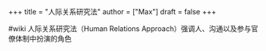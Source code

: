 +++
title = "人际关系研究法"
author = ["Max"]
draft = false
+++

\#wiki
人际关系研究法（Human Relations Approach）强调人、沟通以及参与官僚体制中扮演的角色
